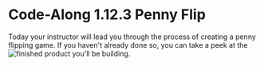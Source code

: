 # Code-Along 1.12.3 Penny Flip

Today your instructor will lead you through the process of creating a penny flipping game. If you haven't already done so, you can take a peek at the ![finished product you'll be building](TBD).